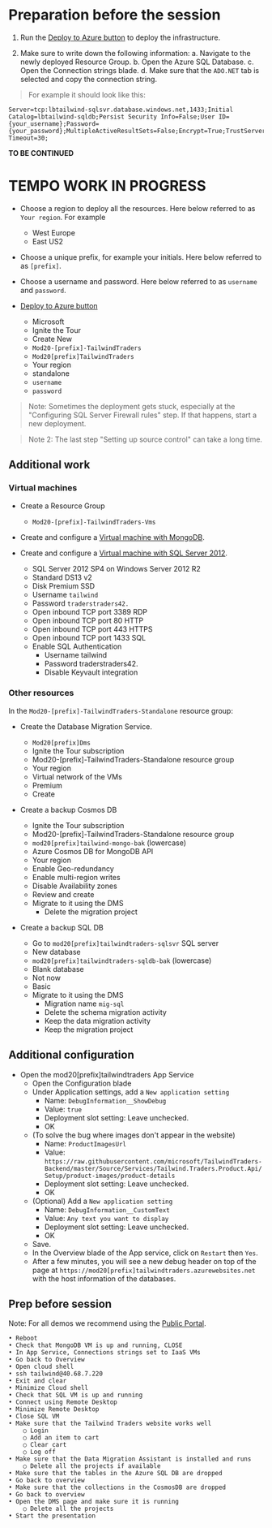 # Preparation before the session

1. Run the [Deploy to Azure button](https://gist.github.com/anthonychu/9ab34d2991fb5c1c0c29faeebbe43a51) to deploy the infrastructure.

2. Make sure to write down the following information:
  a. Navigate to the newly deployed Resource Group.
  b. Open the Azure SQL Database.
  c. Open the Connection strings blade.
  d. Make sure that the `ADO.NET` tab is selected and copy the connection string.

> For example it should look like this:

```
Server=tcp:lbtailwind-sqlsvr.database.windows.net,1433;Initial Catalog=lbtailwind-sqldb;Persist Security Info=False;User ID={your_username};Password={your_password};MultipleActiveResultSets=False;Encrypt=True;TrustServerCertificate=False;Connection Timeout=30;
```

**TO BE CONTINUED**

# TEMPO WORK IN PROGRESS

- Choose a region to deploy all the resources. Here below referred to as `Your region`. For example
	- West Europe
	- East US2

- Choose a unique prefix, for example your initials. Here below referred to as `[prefix]`.

- Choose a username and password. Here below referred to as `username` and `password`.

- [Deploy to Azure button](https://gist.github.com/anthonychu/9ab34d2991fb5c1c0c29faeebbe43a51)
	- Microsoft
	- Ignite the Tour
	- Create New
	- `Mod20-[prefix]-TailwindTraders`
	- `Mod20[prefix]TailwindTraders`
	- Your region
	- standalone
	- `username`
	- `password`

> Note: Sometimes the deployment gets stuck, especially at the "Configuring SQL Server Firewall rules" step. If that happens, start a new deployment.

> Note 2: The last step "Setting up source control" can take a long time.

## Additional work

### Virtual machines

- Create a Resource Group
	- `Mod20-[prefix]-TailwindTraders-Vms`

- Create and configure a [Virtual machine with MongoDB](https://docs.microsoft.com/en-us/azure/virtual-machines/linux/tutorial-mean-stack).

- Create and configure a [Virtual machine with SQL Server 2012](https://docs.microsoft.com/en-us/azure/virtual-machines/windows/sql/virtual-machines-windows-portal-sql-server-provision#1-configure-basic-settings).
	- SQL Server 2012 SP4 on Windows Server 2012 R2
	- Standard DS13 v2
	- Disk Premium SSD
	- Username `tailwind`
	- Password `traderstraders42.`
	- Open inbound TCP port 3389 RDP
	- Open inbound TCP port 80 HTTP
	- Open inbound TCP port 443 HTTPS
	- Open inbound TCP port 1433 SQL
	-  Enable SQL Authentication
		- Username tailwind
		- Password traderstraders42.
		- Disable Keyvault integration

### Other resources

In the `Mod20-[prefix]-TailwindTraders-Standalone` resource group:

- Create the Database Migration Service.
	- `Mod20[prefix]Dms`
	- Ignite the Tour subscription
	- Mod20-[prefix]-TailwindTraders-Standalone resource group
	- Your region
	- Virtual network of the VMs
	- Premium
	- Create

- Create a backup Cosmos DB
	- Ignite the Tour subscription
	- Mod20-[prefix]-TailwindTraders-Standalone resource group
	- `mod20[prefix]tailwind-mongo-bak` (lowercase)
	- Azure Cosmos DB for MongoDB API
	- Your region
	- Enable Geo-redundancy
	- Enable multi-region writes
	- Disable Availability zones
	- Review and create
	- Migrate to it using the DMS
		- Delete the migration project

- Create a backup SQL DB
	- Go to `mod20[prefix]tailwindtraders-sqlsvr` SQL server
	- New database
	- `mod20[prefix]tailwindtraders-sqldb-bak` (lowercase)
	- Blank database
	- Not now
	- Basic
	- Migrate to it using the DMS
		- Migration name `mig-sql`
		- Delete the schema migration activity
		- Keep the data migration activity
		- Keep the migration project

## Additional configuration

- Open the mod20[prefix]tailwindtraders App Service
	- Open the Configuration blade
	- Under Application settings, add a `New application setting`
		- Name: `DebugInformation__ShowDebug`
		- Value: `true`
		- Deployment slot setting: Leave unchecked.
		- OK
	- (To solve the bug where images don't appear in the website)
		- Name: `ProductImagesUrl`
		- Value: `https://raw.githubusercontent.com/microsoft/TailwindTraders-Backend/master/Source/Services/Tailwind.Traders.Product.Api/Setup/product-images/product-details`
		- Deployment slot setting: Leave unchecked.
		- OK
	- (Optional) Add a `New application setting`
		- Name: `DebugInformation__CustomText`
		- Value: `Any text you want to display`
		- Deployment slot setting: Leave unchecked.
		- OK
	- Save.
	- In the Overview blade of the App service, click on `Restart` then `Yes`.
	- After a few minutes, you will see a new debug header on top of the page at `https://mod20[prefix]tailwindtraders.azurewebsites.net` with the host information of the databases.
	
## Prep before session

Note: For all demos we recommend using the [Public Portal](https://portal.azure.com/?feature.customportal=false#home).

	• Reboot
	• Check that MongoDB VM is up and running, CLOSE
	• In App Service, Connections strings set to IaaS VMs
	• Go back to Overview
	• Open cloud shell
	• ssh tailwind@40.68.7.220
	• Exit and clear
	• Minimize Cloud shell
	• Check that SQL VM is up and running
	• Connect using Remote Desktop
	• Minimize Remote Desktop
	• Close SQL VM
	• Make sure that the Tailwind Traders website works well
		○ Login
		○ Add an item to cart
		○ Clear cart
		○ Log off
	• Make sure that the Data Migration Assistant is installed and runs
		○ Delete all the projects if available
	• Make sure that the tables in the Azure SQL DB are dropped
	• Go back to overview
	• Make sure that the collections in the CosmosDB are dropped
	• Go back to overview
	• Open the DMS page and make sure it is running
		○ Delete all the projects
	• Start the presentation

